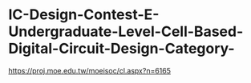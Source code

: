 # IC-Design-Contest-E-Undergraduate-Level-Cell-Based-Digital-Circuit-Design-Category-
https://proj.moe.edu.tw/moeisoc/cl.aspx?n=6165
